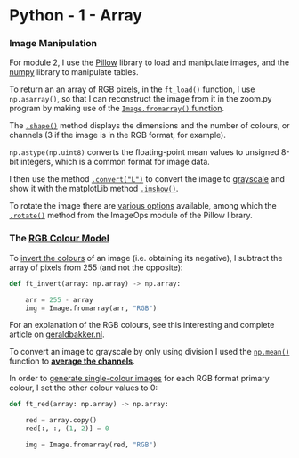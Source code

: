 # Python - 1 - Array

### Image Manipulation

For module 2, I use the [Pillow](https://realpython.com/image-processing-with-the-python-pillow-library) library to load and manipulate images, and the [numpy](https://numpy.org/doc/stable/reference) library to manipulate tables.

To return an an array of RGB pixels, in the `ft_load()` function, I use `np.asarray()`, so that I can reconstruct the image from it in the zoom.py program by making use of the [`Image.fromarray()` function](https://stackoverflow.com/questions/62739851/convert-rgb-arrays-to-pil-image).

The [`.shape()`](https://note.nkmk.me/en/python-numpy-image-processing) method displays the dimensions and the number of colours, or channels (3 if the image is in the RGB format, for example).

`np.astype(np.uint8)` converts the floating-point mean values to unsigned 8-bit integers, which is a common format for image data.

I then use the method [`.convert("L")`](https://www.delftstack.com/fr/howto/python/convert-image-to-grayscale-python/#convertir-une-image-en-niveaux-de-gris-en-python-en-utilisant-la-m%C3%A9thode-imageconvert-de-la-biblioth%C3%A8que-pillow) to convert the image to [grayscale](https://stackoverflow.com/questions/3823752/display-image-as-grayscale) and show it with the matplotLib method [`.imshow()`](https://matplotlib.org/stable/api/_as_gen/matplotlib.pyplot.imshow.html).

To rotate the image there are [various options](https://stackoverflow.com/questions/31401812/matplotlib-rotate-image-file-by-x-degrees) available, among which the [`.rotate()`](https://note.nkmk.me/en/python-pillow-flip-mirror) method from the ImageOps module of the Pillow library.

### The [RGB Colour Model](https://en.wikipedia.org/wiki/RGB_color_model)

To [invert the colours](https://stackoverflow.com/questions/47382482/inverting-pixels-of-an-rgb-image-in-python) of an image (i.e. obtaining its negative), I subtract the array of pixels from 255 (and not the opposite):

```python
def ft_invert(array: np.array) -> np.array:

    arr = 255 - array
    img = Image.fromarray(arr, "RGB")
```

For an explanation of the RGB colours, see this interesting and complete article on [geraldbakker.nl](https://www.geraldbakker.nl/psnumbers/rgb-explained.html).

To convert an image to grayscale by only using division I used the [`np.mean()`](https://mmuratarat.github.io/2020-05-13/rgb_to_grayscale_formulas#average-method) function to [__average the channels__](https://www.kdnuggets.com/2019/12/convert-rgb-image-grayscale.html).

In order to [generate single-colour images](https://note.nkmk.me/en/python-numpy-image-processing) for each RGB format primary colour, I set the other colour values to 0:

```python
def ft_red(array: np.array) -> np.array:

    red = array.copy()
    red[:, :, (1, 2)] = 0

    img = Image.fromarray(red, "RGB")
```
